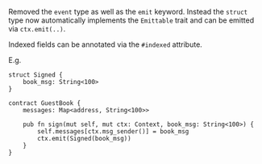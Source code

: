 Removed the `event` type as well as the `emit` keyword.
Instead the `struct` type now automatically implements
the `Emittable` trait and can be emitted via `ctx.emit(..)`.

Indexed fields can be annotated via the `#indexed` attribute.

E.g.

```
struct Signed {
    book_msg: String<100>
}

contract GuestBook {
    messages: Map<address, String<100>>

    pub fn sign(mut self, mut ctx: Context, book_msg: String<100>) {
        self.messages[ctx.msg_sender()] = book_msg
        ctx.emit(Signed(book_msg))
    }
}
```
